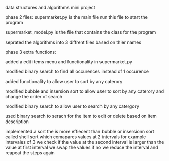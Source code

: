 data structures and algorithms mini project

phase 2
files:
supermarket.py is the main file run this file to start the program 

supermarket_model.py is the file that contains the class for the program

seprated the algorithms into 3 diffrent files based on thier names

phase 3
extra functions:

added a edit items menu and functionality in supermarket.py

modified binary search to find all occurences instead of 1 occurence 

added functionality to allow user to sort by any caterory 


modified bubble and insersion sort to allow user to sort by any caterory and change the order of search 

modified binary search to allow user to search by any catergory 

used binary search to serach for the item to edit or delete based on item description 

implemented a sort the is more effiecent than bubble or insersionn sort called shell sort 
which comapares values at 2 intervals for example intervales of 3  we check if the  value at the second interval is larger than the value at first interval we swap the values if no we reduce the interval and reapeat the steps again   





